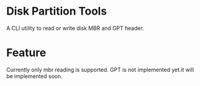 # Disk Partition Tools
A CLI utility to read or write disk MBR and GPT header.

# Feature
Currently only mbr reading is supported. GPT is not implemented yet.it will be implemented soon.
